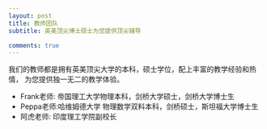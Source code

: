```yaml
---
layout: post
title: 教师团队
subtitle: 英美顶尖博士硕士为您提供顶尖辅导

comments: true
---
```

我们的教师都是拥有英美顶尖大学的本科，硕士学位，配上丰富的教学经验和热情， 为您提供独一无二的教学体验。


*  Frank老师: 帝国理工大学物理本科，剑桥大学硕士，剑桥大学博士生
*  Peppa老师:哈维姆德大学 物理数学双料本科，剑桥硕士，斯坦福大学博士生
*  阿虎老师: 印度理工学院副校长


<!-- more -->

